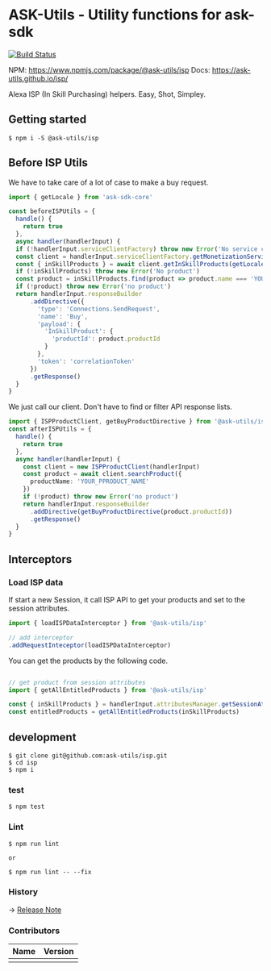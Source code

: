 # ASK-Utils - Utility functions for ask-sdk
[![Build Status](https://travis-ci.org/ask-utils/isp.svg?branch=master)](https://travis-ci.org/ask-utils/isp)

NPM: https://www.npmjs.com/package/@ask-utils/isp
Docs: https://ask-utils.github.io/isp/

Alexa ISP (In Skill Purchasing) helpers.
Easy, Shot, Simpley.

## Getting started

```
$ npm i -S @ask-utils/isp
```

## Before ISP Utils
We have to take care of a lot of case to make a buy request.

```typescript
import { getLocale } from 'ask-sdk-core'

const beforeISPUtils = {
  handle() {
    return true
  },
  async handler(handlerInput) {
  if (!handlerInput.serviceClientFactory) throw new Error('No service client')
  const client = handlerInput.serviceClientFactory.getMonetizationServiceClient()
  const { inSkillProducts } = await client.getInSkillProducts(getLocale(handlerInput.requestEnvelope))
  if (!inSkillProducts) throw new Error('No product')
  const product = inSkillProducts.find(product => product.name === 'YOUR_PPRODUCT_NAME')
  if (!product) throw new Error('no product')
  return handlerInput.responseBuilder
      .addDirective({
        'type': 'Connections.SendRequest',
        'name': 'Buy',
        'payload': {
          'InSkillProduct': {
            'productId': product.productId
          }
        },
        'token': 'correlationToken'
      })
      .getResponse()
  }
}
```

We just call our client. Don't have to find or filter API response lists.

```typescript
import { ISPProductClient, getBuyProductDirective } from '@ask-utils/isp'
const afterISPUtils = {
  handle() {
    return true
  },
  async handler(handlerInput) {
    const client = new ISPProductClient(handlerInput)
    const product = await client.searchProduct({
      productName: 'YOUR_PPRODUCT_NAME'
    })
    if (!product) throw new Error('no product')
    return handlerInput.responseBuilder
      .addDirective(getBuyProductDirective(product.productId))
      .getResponse()
  }
}
```

## Interceptors

### Load ISP data
If start a new Session, it call ISP API to get your products and set to the session attributes.

```typescript
import { loadISPDataInterceptor } from '@ask-utils/isp'

// add interceptor
.addRequestInteceptor(loadISPDataInterceptor)
```

You can get the products by the following code.

```typescript

// get product from session attributes
import { getAllEntitledProducts } from '@ask-utils/isp'

const { inSkillProducts } = handlerInput.attributesManager.getSessionAttributes()
const entitledProducts = getAllEntitledProducts(inSkillProducts)
```

## development

```
$ git clone git@github.com:ask-utils/isp.git
$ cd isp
$ npm i
```

### test

```
$ npm test
```

### Lint

```
$ npm run lint

or

$ npm run lint -- --fix
```

### History
-> [Release Note](https://github.com/ask-utils/isp/releases)


### Contributors

|Name|Version|
|:--|:--|
|[]()||
